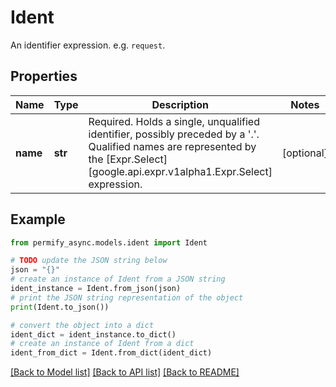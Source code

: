 # Ident

An identifier expression. e.g. `request`.

## Properties

Name | Type | Description | Notes
------------ | ------------- | ------------- | -------------
**name** | **str** | Required. Holds a single, unqualified identifier, possibly preceded by a &#39;.&#39;.  Qualified names are represented by the [Expr.Select][google.api.expr.v1alpha1.Expr.Select] expression. | [optional] 

## Example

```python
from permify_async.models.ident import Ident

# TODO update the JSON string below
json = "{}"
# create an instance of Ident from a JSON string
ident_instance = Ident.from_json(json)
# print the JSON string representation of the object
print(Ident.to_json())

# convert the object into a dict
ident_dict = ident_instance.to_dict()
# create an instance of Ident from a dict
ident_from_dict = Ident.from_dict(ident_dict)
```
[[Back to Model list]](../README.md#documentation-for-models) [[Back to API list]](../README.md#documentation-for-api-endpoints) [[Back to README]](../README.md)


